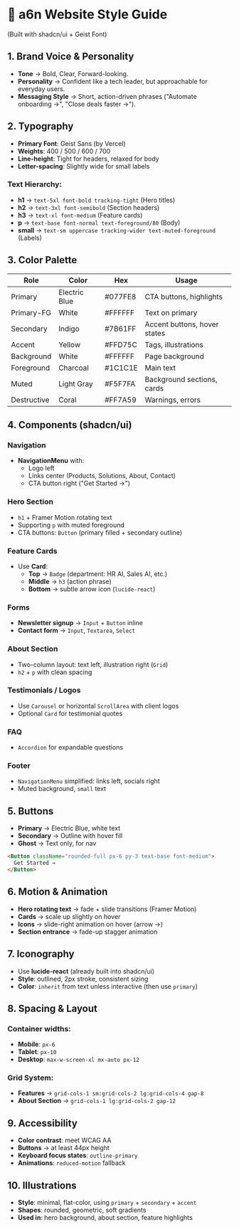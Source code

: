 # 🎨 a6n Website Style Guide

(Built with shadcn/ui + Geist Font)

## 1. Brand Voice & Personality

-   **Tone** → Bold, Clear, Forward-looking.
-   **Personality** → Confident like a tech leader, but approachable for everyday users.
-   **Messaging Style** → Short, action-driven phrases ("Automate onboarding →", "Close deals faster →").

## 2. Typography

-   **Primary Font**: Geist Sans (by Vercel)
-   **Weights**: 400 / 500 / 600 / 700
-   **Line-height**: Tight for headers, relaxed for body
-   **Letter-spacing**: Slightly wide for small labels

### Text Hierarchy:

-   **h1** → `text-5xl font-bold tracking-tight` (Hero titles)
-   **h2** → `text-3xl font-semibold` (Section headers)
-   **h3** → `text-xl font-medium` (Feature cards)
-   **p** → `text-base font-normal text-foreground/80` (Body)
-   **small** → `text-sm uppercase tracking-wider text-muted-foreground` (Labels)

## 3. Color Palette

| Role        | Color         | Hex     | Usage                       |
|-------------|---------------|---------|-----------------------------|
| Primary     | Electric Blue | #077FE8 | CTA buttons, highlights     |
| Primary-FG  | White         | #FFFFFF | Text on primary             |
| Secondary   | Indigo        | #7B61FF | Accent buttons, hover states|
| Accent      | Yellow        | #FFD75C | Tags, illustrations         |
| Background  | White         | #FFFFFF | Page background             |
| Foreground  | Charcoal      | #1C1C1E | Main text                   |
| Muted       | Light Gray    | #F5F7FA | Background sections, cards  |
| Destructive | Coral         | #FF7A59 | Warnings, errors            |

## 4. Components (shadcn/ui)

### Navigation

-   **NavigationMenu** with:
    -   Logo left
    -   Links center (Products, Solutions, About, Contact)
    -   CTA button right ("Get Started →")

### Hero Section

-   `h1` + Framer Motion rotating text
-   Supporting `p` with muted foreground
-   CTA buttons: `Button` (primary filled + secondary outline)

### Feature Cards

-   Use **Card**:
    -   **Top** → `Badge` (department: HR AI, Sales AI, etc.)
    -   **Middle** → `h3` (action phrase)
    -   **Bottom** → subtle arrow icon (`lucide-react`)

### Forms

-   **Newsletter signup** → `Input` + `Button` inline
-   **Contact form** → `Input`, `Textarea`, `Select`

### About Section

-   Two-column layout: text left, illustration right (`Grid`)
-   `h2` + `p` with clean spacing

### Testimonials / Logos

-   Use `Carousel` or horizontal `ScrollArea` with client logos
-   Optional `Card` for testimonial quotes

### FAQ

-   `Accordion` for expandable questions

### Footer

-   `NavigationMenu` simplified: links left, socials right
-   Muted background, `small` text

## 5. Buttons

-   **Primary** → Electric Blue, white text
-   **Secondary** → Outline with hover fill
-   **Ghost** → Text only, for nav

```html
<Button className="rounded-full px-6 py-3 text-base font-medium">
  Get Started →
</Button>
```

## 6. Motion & Animation

-   **Hero rotating text** → fade + slide transitions (Framer Motion)
-   **Cards** → scale up slightly on hover
-   **Icons** → slide-right animation on hover (arrow →)
-   **Section entrance** → fade-up stagger animation

## 7. Iconography

-   Use **lucide-react** (already built into shadcn/ui)
-   **Style**: outlined, 2px stroke, consistent sizing
-   **Color**: `inherit` from text unless interactive (then use `primary`)

## 8. Spacing & Layout

### Container widths:

-   **Mobile**: `px-6`
-   **Tablet**: `px-10`
-   **Desktop**: `max-w-screen-xl mx-auto px-12`

### Grid System:

-   **Features** → `grid-cols-1 sm:grid-cols-2 lg:grid-cols-4 gap-8`
-   **About Section** → `grid-cols-1 lg:grid-cols-2 gap-12`

## 9. Accessibility

-   **Color contrast**: meet WCAG AA
-   **Buttons** → at least 44px height
-   **Keyboard focus states**: `outline-primary`
-   **Animations**: `reduced-motion` fallback

## 10. Illustrations

-   **Style**: minimal, flat-color, using `primary` + `secondary` + `accent`
-   **Shapes**: rounded, geometric, soft gradients
-   **Used in**: hero background, about section, feature highlights
